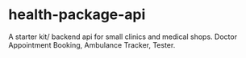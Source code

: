 # health-package-api
A starter kit/ backend api for small clinics and medical shops. Doctor Appointment Booking, Ambulance Tracker, Tester.
